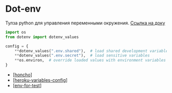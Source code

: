 # Dot-env

Тулза python для управления переменными окружения. [Ссылка на доку](https://saurabh-kumar.com/python-dotenv/)

```python
import os
from dotenv import dotenv_values

config = {
    **dotenv_values(".env.shared"),  # load shared development variables
    **dotenv_values(".env.secret"),  # load sensitive variables
    **os.environ,  # override loaded values with environment variables
}
```

- [[honcho]]
- [[heroku-variables-config]]
- [[env-for-test]]

[//begin]: # "Autogenerated link references for markdown compatibility"
[honcho]: honcho "Honcho"
[heroku-variables-config]: heroku-variables-config "Heroku-variables-config"
[env-for-test]: env-for-test "Env variables for tests"
[//end]: # "Autogenerated link references"